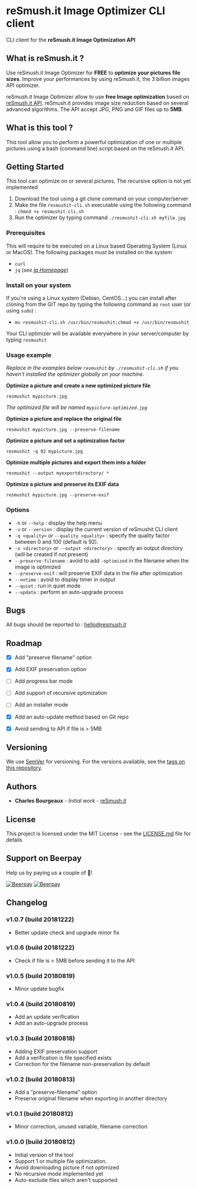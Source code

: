 # reSmush.it Image Optimizer CLI client

CLI client for the **reSmush.it Image Optimization API**


## What is reSmush.it ?

Use reSmush.it Image Optimizer for **FREE** to **optimize your pictures file sizes**. Improve your performances by using reSmush.it, the 3 billion images API optimizer.

reSmush.it Image Optimizer allow to use **free Image optimization** based on [reSmush.it API](https://resmush.it/ "Image Optimization API, developped by Charles Bourgeaux"). reSmush.it provides image size reduction based on several advanced algorithms. The API accept JPG, PNG and GIF files up to **5MB**.


## What is this tool ?

This tool allow you to perform a powerful optimization of one or multiple pictures using a bash (command line) script based on the reSmush.it API.


## Getting Started

This tool can optimize on or several pictures. The recursive option is not yet implemented

1. Download the tool using a git clone command on your computer/server
2. Make the file `resmushit-cli.sh` executable using the following command : `chmod +x resmushit-cli.sh`
3. Run the optimizer by typing command `./resmushit-cli.sh myfile.jpg`

### Prerequisites

This will require to be executed on a Linux based Operating System (Linux or MacOS). The following packages must be installed on the system

- `curl`
- `jq` (*see [jq Homepage](https://stedolan.github.io/jq/ "jq is a lightweight and flexible command-line JSON processor.")*)

### Install on your system

If you're using a Linux system (Debian, CentOS...) you can install after cloning from the GIT repo by typing the following command as `root` user (or using `sudo`) :

- `mv resmushit-cli.sh /usr/bin/resmushit;chmod +x /usr/bin/resmushit`

Your CLI optimizer will be available everywhere in your server/computer by typing `resmushit`

### Usage example
*Replace in the examples below `resmushit` by `./resmushit-cli.sh` if you haven't installed the optimizer globally on your machine.*

**Optimize a picture and create a new optimized picture file**

`resmushit mypicture.jpg`

*The optimized file will be named `mypicture-optimized.jpg`* 

**Optimize a picture and replace the original file**

`resmushit mypicture.jpg --preserve-filename`

**Optimize a picture and set a optimization factor**

`resmushit -q 92 mypicture.jpg`

**Optimize multiple pictures and export them into a folder**

`resmushit --output myexportdirectory/ *`

**Optimize a picture and preserve its EXIF data**

`resmushit mypicture.jpg --preserve-exif`


### Options

- `-h` or `--help` : display the help menu
- `-v` or `--version` : display the current version of reSmushit CLI client
- `-q <quality>` or `--quality <quality>` : specify the quality factor between 0 and 100 (default is 92).
- `-o <directory>` or `--output <directory>` : specify an output directory (will be created if not present) 
- `--preserve-filename` : avoid to add `-optimized` in the filename when the image is optimized
- `--preserve-exif` : will preserve EXIF data in the file after optimization
- `--notime` : avoid to display timer in output
- `--quiet` : run in quiet mode
- `--update` : perform an auto-upgrade process


## Bugs

All bugs should be reported to : [hello@resmush.it](mailto:hello@resmush.it) 


## Roadmap

- [X] Add "preserve filename" option
- [X] Add EXIF preservation option
- [ ] Add progress bar mode
- [ ] Add support of recursive optimization
- [ ] Add an installer mode
- [X] Add an auto-update method based on Git repo
- [X] Avoid sending to API if file is > 5MB


## Versioning

We use [SemVer](http://semver.org/) for versioning. For the versions available, see the [tags on this repository](https://github.com/charlyie/resmushit-wordpress). 


## Authors

* **Charles Bourgeaux** - *Initial work* - [reSmush.it](https://resmush.it)


## License

This project is licensed under the MIT License - see the [LICENSE.md](LICENSE.md) file for details


## Support on Beerpay
Help us by paying us a couple of :beers:!

[![Beerpay](https://beerpay.io/charlyie/resmushit-wordpress/badge.svg?style=beer-square)](https://beerpay.io/charlyie/resmushit-wordpress)  [![Beerpay](https://beerpay.io/charlyie/resmushit-wordpress/make-wish.svg?style=flat-square)](https://beerpay.io/charlyie/resmushit-wordpress?focus=wish)


## Changelog

### v1.0.7 (build 20181222)

- Better update check and upgrade minor fix

### v1.0.6 (build 20181222)

- Check if file is > 5MB before sending it to the API

### v1.0.5 (build 20180819)

- Minor update bugfix

### v1.0.4 (build 20180819)

- Add an update verification
- Add an auto-upgrade process

### v1.0.3 (build 20180818)

- Adding EXIF preservation support
- Add a verification is file specified exists
- Correction for the filename non-preservation by default


### v1.0.2 (build 20180813)

- Add a "preserve-filename" option
- Preserve original filename when exporting in another directory


### v1.0.1 (build 20180812)

- Minor correction, unused variable, filename correction


### v1.0.0 (build 20180812)

- Initial version of the tool
- Support 1 or multiple file optimization. 
- Avoid downloading picture if not optimized
- No recursive mode implemented yet
- Auto-exclude files which aren't supported
